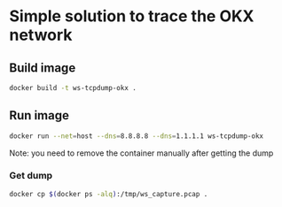 # Simple solution to trace the OKX network

## Build image

```sh
docker build -t ws-tcpdump-okx .
```

## Run image

```sh
docker run --net=host --dns=8.8.8.8 --dns=1.1.1.1 ws-tcpdump-okx
```

Note: you need to remove the container manually after getting the dump

### Get dump

```sh
docker cp $(docker ps -alq):/tmp/ws_capture.pcap .
```